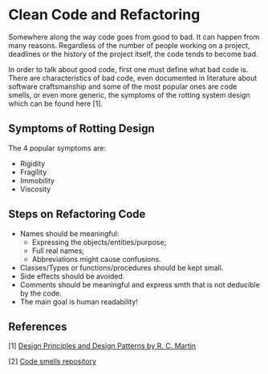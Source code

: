 # Clean Code and Refactoring

Somewhere along the way code goes from good to bad. 
It can happen from many reasons.
Regardless of the number of people working on a project, deadlines or the history of the project itself, the code tends
to become bad.

In order to talk about good code, first one must define what bad code is.
There are characteristics of bad code, even documented in literature about software craftsmanship and some of the most 
popular ones are code smells, or even more generic, the symptoms of the rotting system design which can be found here 
[1].


## Symptoms of Rotting Design
The 4 popular symptoms are:
* Rigidity
* Fragility
* Immobility
* Viscosity


## Steps on Refactoring Code
* Names should be meaningful:
  * Expressing the objects/entities/purpose;
  * Full real names;
  * Abbreviations might cause confusions.
* Classes/Types or functions/procedures should be kept small.
* Side effects should be avoided.
* Comments should be meaningful and express smth that is not deducible by the code.
* The main goal is human readability!



## References
[1] [Design Principles and
Design Patterns by R. C. Martin](https://staff.cs.utu.fi/~jounsmed/doos_06/material/DesignPrinciplesAndPatterns.pdf)

[2] [Code smells repository](https://github.com/nerdschoolbergen/code-smells)
